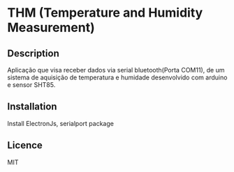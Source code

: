 # THM (Temperature and Humidity Measurement)

## Description

  Aplicação que visa receber dados via serial bluetooth(Porta COM11), de um sistema de aquisição de temperatura e humidade desenvolvido com arduino e sensor SHT85.

## Installation

  Install ElectronJs, serialport package

## Licence

  MIT
